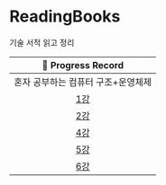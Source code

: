 # ReadingBooks

기술 서적 읽고 정리

|                           📍 Progress Record                            |
|:-----------------------------------------------------------------------:|
|                           혼자 공부하는 컴퓨터 구조+운영체제                           |
| [1강](https://github.com/yunji1201/ReadingBooks/blob/main/computer/1.md) |
| [2강](https://github.com/yunji1201/ReadingBooks/blob/main/computer/2.md) |
| [4강](https://github.com/yunji1201/ReadingBooks/blob/main/computer/4.md) |
| [5강](https://github.com/yunji1201/ReadingBooks/blob/main/computer/5.md) |
| [6강](https://github.com/yunji1201/ReadingBooks/blob/main/computer/6.md) |